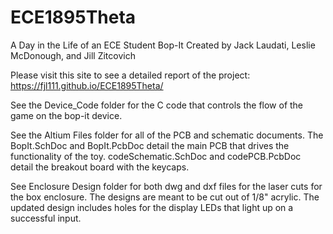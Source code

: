 # ECE1895Theta
A Day in the Life of an ECE Student Bop-It
Created by Jack Laudati, Leslie McDonough, and Jill Zitcovich

Please visit this site to see a detailed report of the project: https://fjl111.github.io/ECE1895Theta/

See the Device_Code folder for the C code that controls the flow of the game on the bop-it device.

See the Altium Files folder for all of the PCB and schematic documents. The BopIt.SchDoc and BopIt.PcbDoc detail the main PCB that drives the functionality of the toy. codeSchematic.SchDoc and codePCB.PcbDoc detail the breakout board with the keycaps.

See Enclosure Design folder for both dwg and dxf files for the laser cuts for the box enclosure. The designs are meant to be cut out of 1/8" acrylic. The updated design includes holes for the display LEDs that light up on a successful input.
